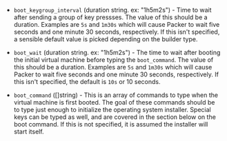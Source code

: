 <!-- Code generated from the comments of the BootConfig struct in common/bootcommand/config.go; DO NOT EDIT MANUALLY -->

-   `boot_keygroup_interval` (duration string. ex: "1h5m2s") - Time to wait after sending a group of key pressses. The value of this
    should be a duration. Examples are `5s` and `1m30s` which will cause
    Packer to wait five seconds and one minute 30 seconds, respectively. If
    this isn't specified, a sensible default value is picked depending on
    the builder type.
    
-   `boot_wait` (duration string. ex: "1h5m2s") - The time to wait after booting the initial virtual machine before typing
    the `boot_command`. The value of this should be a duration. Examples are
    `5s` and `1m30s` which will cause Packer to wait five seconds and one
    minute 30 seconds, respectively. If this isn't specified, the default is
    `10s` or 10 seconds.
    
-   `boot_command` ([]string) - This is an array of commands to type when the virtual machine is first
    booted. The goal of these commands should be to type just enough to
    initialize the operating system installer. Special keys can be typed as
    well, and are covered in the section below on the boot command. If this
    is not specified, it is assumed the installer will start itself.
    